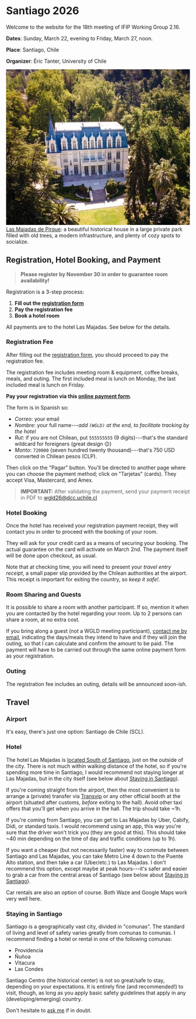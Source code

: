 # Santiago 2026

Welcome to the website for the 18th meeting of IFIP Working Group 2.16.

**Dates**: Sunday, March 22, evening
to
Friday, March 27, noon.

**Place**: Santiago, Chile 

**Organizer**: Éric Tanter, University of Chile



![Las Majadas de Pirque](Santiago2026-majadas.jpg)
[Las Majadas de Pirque](https://lasmajadas.cl/en/): a beautiful historical house in a large private park filled with old trees, a modern infrastructure, and plenty of cozy spots to socialize. 




## Registration, Hotel Booking, and Payment

> **Please register by November 30 in order to guarantee room availability!**

Registration is a 3-step process:

1. **Fill out the [registration form](TBD)**
2. **Pay the registration fee**
3. **Book a hotel room**

All payments are to the hotel Las Majadas. See below for the details.


### Registration Fee

After filling out the [registration form](TBD), you should proceed to pay the registration fee.

The registration fee includes meeting room & equipment, coffee breaks, meals, and outing. The first included meal is lunch on Monday, the last included meal is lunch on Friday.

**Pay your registration via this [online payment form](https://www.webpay.cl/form-pay/106)**.

The form is in Spanish so:
* *Correo*: your email
* *Nombre*: your full name---*add `(WGLD)` at the end, to facilitate tracking by the hotel*
* *Rut*: if you are not Chilean, put `555555555` (9 digits)---that's the standard wildcard for foreigners (great design 😉)
* *Monto*: `720000` (seven hundred twenty thousand)---that's 750 USD converted in Chilean pesos (CLP).

Then click on the "Pagar" button. You'll be directed to another page where you can choose the payment method; click on "Tarjetas" (cards). They accept Visa, Mastercard, and Amex.

> **IMPORTANT:** After validating the payment, send your payment receipt in PDF to [wgld26@dcc.uchile.cl](mailto:wgld26@dcc.uchile.cl)


### Hotel Booking

Once the hotel has received your registration payment receipt, they will contact you in order to proceed with the booking of your room. 

They will ask for your credit card as a means of securing your booking. The actual guarantee on the card will activate on March 2nd. The payment itself will be done upon checkout, as usual. 

Note that at checking time, you will need to present your *travel entry receipt*, a small paper slip provided by the Chilean authorities at the airport. This receipt is important for exiting the country, so *keep it safe!*.


### Room Sharing and Guests

It is possible to share a room with another participant. If so, mention it when you are contacted by the hotel regarding your room. Up to 2 persons can share a room, at no extra cost.

If you bring along a guest (not a WGLD meeting participant), [contact me by email](mailto:etanter@dcc.uchile.cl?subject=[WGLD]%20guest), indicating the days/meals they intend to have and if they will join the outing, so that I can calculate and confirm the amount to be paid. The payment will have to be carried out through the same online payment form as your registration.

### Outing

The registration fee includes an outing, details will be announced soon-ish.


## Travel

### Airport

It's easy, there's just one option: Santiago de Chile (SCL).

### Hotel

The hotel Las Majadas is [located South of Santiago](https://www.google.com/maps/dir//Las+Majadas,+Hotel+%26+Centro+de+Reuniones+-+Jose+Julio+Nieto+s%2Fn,+Loteo+Parque+Las+Majadas,+Pirque,+Regi%C3%B3n+Metropolitana/@-33.6335686,-70.5398451,15z/data=!4m9!4m8!1m0!1m5!1m1!1s0x9662d6058305213b:0xb9d06cafacae1603!2m2!1d-70.536402!2d-33.634182!3e0), just on the outside of the city. There is not much within walking distance of the hotel, so if you're spending more time in Santiago, I would recommend not staying longer at Las Majadas, but in the city itself (see below about [Staying in Santiago](#staying-in-santiago)).

If you're coming straight from the airport, then the most convenient is to arrange a (private) transfer via [Transvip](https://transvip.cl) or any other official booth at the airport (situated after customs, *before* exiting to the hall). Avoid other taxi offers that you'll get when you arrive in the hall. The trip should take ~1h.

If you're coming from Santiago, you can get to Las Majadas by Uber, Cabify, Didi, or standard taxis. I would recommend using an app, this way you're sure that the driver won't trick you (they are good at this). This should take ~40 min depending on the time of day and traffic conditions (up to 1h).

If you want a cheaper (but not necessarily faster) way to commute between Santiago
and Las Majadas, you can take Metro Line 4 down to the Puente Alto station, and then take a car (Uber/etc.) to Las Majadas. I don't recommend this option, except maybe at peak hours---it's safer and easier to grab a car from the central areas of Santiago (see below about [Staying in Santiago](#staying-in-santiago)).

Car rentals are also an option of course. Both Waze and Google Maps work very well here.

### Staying in Santiago

Santiago is a geographically vast city, divided in "comunas". The standard of living and level of safety varies greatly from comunas to comunas. I recommend finding a hotel or rental in one of the following comunas:

* Providencia
* Ñuñoa
* Vitacura
* Las Condes

Santiago Centro (the historical center) is not so great/safe to stay, depending on your expectations. It is entirely fine (and recommended!) to visit, though, as long as you apply basic safety guidelines that apply in any (developing/emerging) country. 

Don't hesitate to [ask me](mailto:etanter@dcc.uchile.cl?subject=[WGLD]%20question) if in doubt.

<!---
## Frequently Asked Questions (TO BE DONE)

### What if I arrive after 22:00 at the hotel?

The hotel reception is open until 10pm.
Please notify the hotel in advance if you plan to arrive after 10pm.

### How to purchase train & bus tickets?

I highly recommend installing the [SBB Mobile App](https://www.sbb.ch/en/travel-information/apps/sbb-mobile.html) to get your tickets for public transportation (trains, tram, bus, ...) in Switzerland and even to/from nearby Italy (e.g., to/from Milano Malpensa airport). The app includes the schedule with real-time information on possible delays. Alternatively, you could also buy tickets on the [SBB web site](https://www.sbb.ch/en).

Note that on the App and the web site you can buy tickets that combine multiple segments, even across the border (e.g., from Malpensa airport all the way to Meride, Paese).

At [Mendrisio station](https://www.sbb.ch//en/travel-information/stations/find-station/station.5305.mendrisio.html), like at every train station, there will be a [ticket machine](https://www.sbb.ch/en/travel-information/stations/services-ticket-machine/sbb-ticket-machine.html) (accepting payment also by credit card), but the ticket counter is **closed** on Sunday.

At the [Meride, Paese bus stop](https://maps.app.goo.gl/zCtLbqkQeHvyf9CA7), there is **no ticket machine** (it's just a sign in a small village). However, you will get a free "[Ticino Ticket](https://www.mendrisiottoturismo.ch/en/pianifica/come-muoversi/ticino-ticket.html)" from the hotel when you check in, and that ticket is valid for public transportation within Ticino (but not all the way to Italy/Malpensa) up to midnight on the day of checkout.

### How to pay for a taxi?

Taxis should accept credit cards (MasterCard, Visa).

### Where do I find taxis and busses at the Mendrisio train station?

While there are three marked taxi parking spots right in front of the station (see photo above), there don't seem to be any taxis waiting. Reserve your taxi ahead of time (e.g., [Alpha Taxi Mendrisio](https://www.taxi-mendrisio.com/en/services-4/about-6-1)). If you didn't make a reservation, you might still be able to call them to get them to pick you up.

There is a **bus** island right at the train station (on the side of the station building, in the direction towards Lugano, see photo above). The bus only gets you to the village of Meride. You still need to get from there to the hotel. Their "shuttle" from Meride to the hotel is CHF 30, and you should have reserved it two days ahead of time. (I suspect the "shuttle" is just a taxi they call for you. It's probably so expensive because they need to first get to the little village of Meride, so you pay for much more than just the 5 km they actually carry you. You might want to walk from Meride to the hotel, but it's an hour-long walk through the woods...)

### How to drive to the hotel?

The last part of the street to the hotel is a [quite narrow, single-lane, curvy, paved road through the woods](https://maps.app.goo.gl/J1UGHZdHDAVd33uM7). If you encounter an oncoming car, you might have to back up a little to a spot where you can cross. There should be almost no traffic (the road pretty much ends at the hotel), so chances that you will encounter an oncoming car are rather small.

### Power and video adapters?

If possible, bring a power adapter (the [Swiss power plugs](https://en.wikipedia.org/wiki/SN_441011) are different from EU plugs) and an adapter for your laptop's video output. We probably will have an HDMI cable for the projector.

### What will the weather be like?

The [weather in our area](https://www.meteoswiss.admin.ch/local-forecasts/serpiano/6867.html#forecast-tab=weekly-overview) has been wetter than it used to be in the past. Bring an umbrella and a rain jacket.

### Will there be dinner and socializing on Sunday evening?

If you arrive before dinner (the hotel restaurant's dinner times are 18:30 - 21:00), you may want to have dinner at the hotel (Sunday dinner is not included in our package). Also, you can meet up at the bar, which is open 19:30 to 22:30.

If the weather is nice, it might be great to sit outside on the terrace with a view down onto the lake.

### Other questions about the hotel?

The [Serpiano hotel has an FAQ](https://www.serpiano.ch/en/faq.php) with more info.
Also, they offer bike rentals, and they have a spa you may want to try out.


## Visiting the Region

Info about Lugano, Ticino, Switzerland:

[https://icer2022.acm.org/attending/Location%3A+Lugano%2C+Ticino%2C+Switzerland](https://icer2022.acm.org/attending/Location%3A+Lugano%2C+Ticino%2C+Switzerland)

Explore the Region (e.g., if someone wants to connect this with a vacation in Ticino or Switzerland overall):

[https://icer2022.acm.org/attending/things-to-do-in-the-region](https://icer2022.acm.org/attending/things-to-do-in-the-region)

There are a couple of videos on the above sites that might make sense checking out.

-->